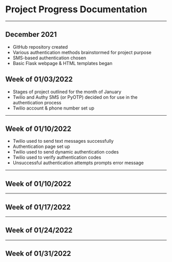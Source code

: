 # Project Progress Documentation

***

## December 2021

+ GitHub repository created
+ Various authentication methods brainstormed for project purpose
+ SMS-based authentication chosen
+ Basic Flask webpage & HTML templates began

## Week of 01/03/2022

+ Stages of project outlined for the month of January
+ Twilio and Authy SMS (or PyOTP) decided on for use in the authentication process
+ Twilio account & phone number set up

***

## Week of 01/10/2022

+ Twilio used to send text messages successfully
+ Authentication page set up
+ Twilio used to send dynamic authentication codes
+ Twilio used to verify authentication codes
+ Unsuccessful authentication attempts prompts error message 

***

## Week of 01/10/2022

***

## Week of 01/17/2022

***

## Week of 01/24/2022

***

## Week of 01/31/2022